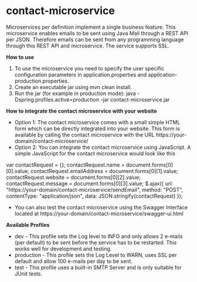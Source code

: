 # contact-microservice
Microservices per definition implement a single business feature. This microservice enables emails to be sent using Java Mail through a REST API per JSON. Therefore emails can be sent from any programming language through this REST API and microservice. The service supports SSL.

**How to use**

1. To use the microservice you need to specify the user specific configuration parameters in application.properties and application-production.properties.
2. Create an executable jar using mvn clean install.
3. Run the jar (for example in production mode): java -Dspring.profiles.active=production -jar contact-microservice.jar

**How to integrate the contact microservice with your website**
* Option 1: The contact microservice comes with a small simple HTML form which can be directly integrated into your website. This form is available by calling the contact microservice with the URL https://your-domain/contact-microservice/
* Option 2: You can integrate the contact microservice using JavaScript. A simple JavaScript for the contact microservice would look like this

var contactRequest = {};
contactRequest.name = document.forms[0][0].value;
contactRequest.emailAddress = document.forms[0][1].value;
contactRequest.website = document.forms[0][2].value;
contactRequest.message = document.forms[0][3].value;
$.ajax({
     url: "https://your-domain/contact-microservice/sendEmail",
     method: "POST",
     contentType: "application/json",
     data: JSON.stringify(contactRequest)
});

* You can also test the contact microservice using the Swagger Interface located at https://your-domain/contact-microservice/swagger-ui.html

**Available Profiles**
* dev - This profile sets the Log level to INFO and only allows 2 e-mails (per default) to be sent before the service has to be restarted. This works well for development and testing.
* production - This profile sets the Log Level to WARN, uses SSL per default and allow 100 e-mails per day to be sent.
* test - This profile uses a built-in SMTP Server and is only suitable for JUnit tests.

